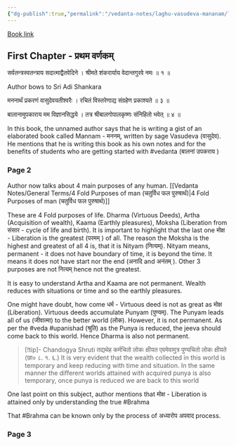 ```yaml
---
{"dg-publish":true,"permalink":"/vedanta-notes/laghu-vasudeva-mananam/laghu-vasudeva-mananam/"}
---
```


[Book link](https://archive.org/details/LaghuvasudevamananamSubrahmanyaSastri1928SVV)

## First Chapter - प्रथम वर्णकम् 

सर्वतन्त्रस्वतन्त्राय सदात्माद्वैतवेदिने । 
श्रीमते शंकरार्याय वेदान्तगुरवे नमः ॥ १ ॥

Author bows to Sri Adi Shankara

मननार्थं प्रकरणं वासुदेवयतीश्वरैः । 
रचितं विस्तरेणाद्य संग्रहेण प्रकाश्यते ॥ ३ ॥

बालानामुपकाराय मम विज्ञानसिद्धये । 
तत्र श्रीबालगोपालकृष्णः संनिहितो भवेत् ॥ ४ ॥

In this book, the unnamed author says that he is writing a gist of an elaborated book called Mannam - मननम्, written by sage Vasudeva (वासुदेव). He mentions that he is writing this book as his own notes and for the benefits of students who are getting started with #vedanta  (बालनां उपकराय )


### Page 2

Author now talks about 4 main purposes of any human. [[Vedanta Notes/General Terms/4 Fold Purposes of man (चतुर्विध फल पुरुषार्थ)\|4 Fold Purposes of man (चतुर्विध फल पुरुषार्थ)]]

These are 4 Fold purposes of life. Dharma (Virtuous Deeds), Artha (Acquisition of wealth), Kaama (Earthly pleasures), Moksha (Liberation from संसार - cycle of life and birth). It is important to highlight that the last one मोक्ष - Liberation is the greatest (परमम् ) of all. The reason the Moksha is the highest and greatest of all 4 is, that it is Nityam (नित्यम्). Nityam means, permanent - it does not have boundary of time, it is beyond the time. It means it does not have start nor the end (अनादि  and अनंतम् ). Other 3 purposes are not नित्यम् hence not the greatest. 

It is easy to understand Artha and Kaama are not permanent. Wealth reduces with situations or time and so the earthly pleasures. 

One might have doubt, how come धर्म - Virtuous deed is not as great as मोक्ष  (Liberation). Virtuous deeds accumulate Punyam (पुण्यम्). The Punyam leads all of us (जीवात्मा) to the better world (लोक). However, it is not permanent. As per the #veda #upanishad (श्रुति) as the Punya is reduced, the jeeva should come back to this world. Hence Dharma is also not permanent. 

>[!tip]- Chandogya Shruti
>तद्यथेह  कर्मचितो  लोकः क्षीयत एवमेवामुत्र पुण्यचितो  लोकः क्षीयते (छा० ८. १. ६.)
>It is very evident that the wealth collected in this world is temporary and keep reducing with time and situation. In the same manner the different worlds attained with acquired punya is also temporary, once punya is reduced we are back to this world 

One last point on this subject, author mentions that मोक्ष - Liberation is attained only by understanding the true #Brahma 

That #Brahma can be known only by the process of अध्यारोप अपवाद process. 

### Page 3







